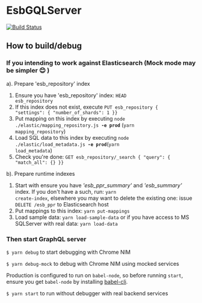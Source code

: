 # EsbGQLServer
[![Build Status](https://travis-ci.org/Tel-Aviv/EsbGQLServer.svg?branch=master)](https://travis-ci.org/Tel-Aviv/EsbGQLServer) 

## How to build/debug

### If you intending to work against Elasticsearch (Mock mode may be simpler :blush: )
a). Prepare 'esb_repository' index
  1. Ensure you have 'esb_repository' index: <code>HEAD esb_repository</code>
  2. If this index does not exist, execute <code>PUT esb_repository { "settings": { "number_of_shards": 1 }}</code>
  3. Put mapping on this index by executing <code>node ./elastic/mapping_repository.js <b>-e prod</b></code> (<code>yarn mapping_repository</code>)
  4. Load SQL data to this index by executing <code>node ./elastic/load_metadata.js <b>-e prod</b></code>(<code>yarn load_metadata</code>)
  5. Check you're done: <code>GET esb_repository/_search { "query": { "match_all": {} }}</code>
  
b). Prepare runtime indexes
  1. Start with ensure you have <i>'esb_ppr_summary'</i> and <i>'esb_summary'</i> index. If you don't have a such, run: <code>yarn create-index</code>, elsewhere you may want to delete the existing one: issue <code>DELETE /esb_ppr</code> to Elasticsearch host
  2. Put mappings to this index: <code>yarn put-mappings</code>
  3. Load sample data: <code>yarn load-sample-data</code> 
or if you have access to MS SQLServer with real data: <code>yarn load-data</code>


### Then start GraphQL server
<code>$ yarn debug</code> to start debugging with Chrome NIM

<code>$ yarn debug-mock</code> to debug with Chrome NIM using mocked services

Production is configured to run on <code>babel-node</code>, so before running <code>start</code>, ensure you get <code>babel-node</code> by installing [babel-cli](https://babeljs.io/docs/usage/cli/).

<code>$ yarn start</code> to run without debugger with real backend services

